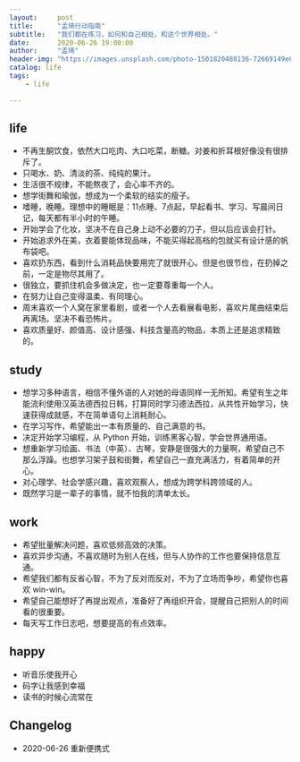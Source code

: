 ```yaml
---
layout:     post
title:      "孟琦行动指南"
subtitle:   "我们都在练习，如何和自己相处，和这个世界相处。"
date:       2020-06-26 19:00:00
author:     "孟琦"
header-img: "https://images.unsplash.com/photo-1501820488136-72669149e0d4?ixlib=rb-1.2.1&q=85&fm=jpg&crop=entropy&cs=srgb&ixid=eyJhcHBfaWQiOjYzOTIxfQ&w=4800"
catalog: life
tags:
    - life

---
```


## life

- 不再生酮饮食，依然大口吃肉、大口吃菜，断糖。对姜和折耳根好像没有很排斥了。
- 只喝水、奶、清淡的茶、纯纯的果汁。
- 生活很不规律，不能熬夜了，会心率不齐的。
- 想学街舞和瑜伽，想成为一个柔软的结实的瘦子。
- 嗜睡，晚睡。理想中的睡眠是：11点睡、7点起，早起看书、学习、写晨间日记，每天都有半小时的午睡。
- 开始学会了化妆，坚决不在自己身上动不必要的刀子，但以后应该会打针。
- 开始追求外在美，衣着要能体现品味，不能买得起高档的包就买有设计感的帆布袋吧。
- 喜欢扔东西，看到什么消耗品快要用完了就很开心。但是也很节俭，在扔掉之前，一定是物尽其用了。
- 很独立，要抓住机会多做决定，也一定要尊重每一个人。
- 在努力让自己变得温柔、有同理心。
- 周末喜欢一个人窝在家里看剧，或者一个人去看展看电影，喜欢片尾曲结束后再离场。坚决不看恐怖片。
- 喜欢质量好、颜值高、设计感强、科技含量高的物品，本质上还是追求精致的。

## study

- 想学习多种语言，相信不懂外语的人对她的母语同样一无所知。希望有生之年能流利使用汉英法德西拉日韩，打算同时学习德法西拉，从共性开始学习，快速获得成就感，不在简单语句上消耗耐心。
- 在学习写作，希望能出一本有质量的、自己满意的书。
- 决定开始学习编程，从 Python 开始，训练黑客心智，学会世界通用语。
- 想重新学习绘画、书法（中英）、古琴，安静是很强大的力量啊，希望自己不那么浮躁。也想学习架子鼓和街舞，希望自己一直充满活力，有着简单的开心。
- 对心理学、社会学感兴趣，喜欢观察人，想成为跨学科跨领域的人。
- 既然学习是一辈子的事情，就不怕我的清单太长。


## work

- 希望批量解决问题，喜欢低频高效的决策。
- 喜欢异步沟通，不喜欢随时为别人在线，但与人协作的工作也要保持信息互通。
- 希望我们都有反省心智，不为了反对而反对，不为了立场而争吵，希望你也喜欢 win-win。
- 希望自己能想好了再提出观点，准备好了再组织开会，提醒自己把别人的时间看的很重要。
- 每天写工作日志吧，想要提高的有点效率。

## happy

- 听音乐使我开心
- 码字让我感到幸福
- 读书的时候心流常在

## Changelog
- 2020-06-26 重新便携式
